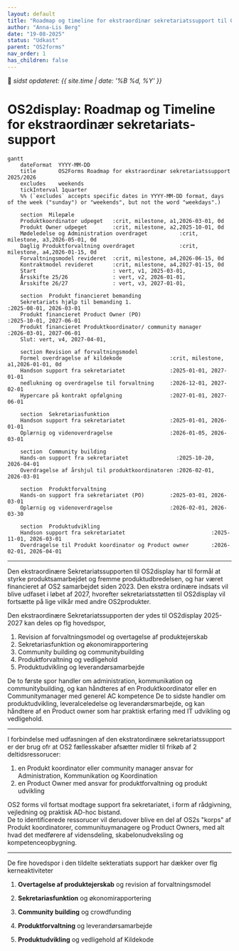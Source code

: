 ```yaml
---
layout: default
title: "Roadmap og timeline for ekstraordinær sekretariatssupport til OS2display"
author: "Anna-Lis Berg"
date: "19-08-2025"
status: "Udkast" 
parent: "OS2forms"
nav_order: 1
has_children: false
---
```


📆 _sidst opdateret: {{ site.time | date: '%B %d, %Y' }}_

# OS2display: Roadmap og Timeline for ekstraordinær sekretariats-support
```mermaid
gantt
    dateFormat  YYYY-MM-DD
    title       OS2Forms Roadmap for ekstraordinær sekretariatssupport 2025/2026
    excludes    weekends
    tickInterval 1quarter
    %% (`excludes` accepts specific dates in YYYY-MM-DD format, days of the week ("sunday") or "weekends", but not the word "weekdays".)

    section  Milepæle
    Produktkoordinator udpeget   :crit, milestone, a1,2026-03-01, 0d
    Produkt Owner udpeget        :crit, milestone, a2,2025-10-01, 0d
    Mødeledelse og Administration overdraget          :crit, milestone, a3,2026-05-01, 0d
    Daglig Produktforvaltning overdraget              :crit, milestone, a4,2026-01-15, 0d
    Forvaltningsmodel revideret  :crit, milestone, a4,2026-06-15, 0d
    Kontraktmodel revideret      :crit, milestone, a4,2027-01-15, 0d
    Start                        : vert, v1, 2025-03-01,
    Årsskifte 25/26              : vert, v2, 2026-01-01,
    Årsskifte 26/27              : vert, v3, 2027-01-01,
   
    section  Produkt financieret bemanding
    Sekretariats hjælp til bemanding 1.                                 :2025-08-01, 2026-03-01
    Produkt financieret Product Owner (PO)                              :2025-10-01, 2027-06-01
    Produkt financieret Produktkoordinator/ community manager           :2026-03-01, 2027-06-01
    Slut: vert, v4, 2027-04-01,

    section Revision af forvaltningsmodel
    Formel overdragelse af kildekode               :crit, milestone, a1,2026-01-01, 0d
    Handson support fra sekretariatet              :2025-01-01, 2027-01-01
    nedlukning og overdragelse til forvaltning     :2026-12-01, 2027-02-01
    Hypercare på kontrakt opfølgning               :2027-01-01, 2027-06-01
    
    section  Sekretariasfunktion
    Handson support fra sekretariatet              :2025-01-01, 2026-01-01
    Oplærnig og videnoverdragelse                  :2026-01-05, 2026-03-01

    section  Community building
    Hands-on support fra sekretariatet               :2025-10-20, 2026-04-01
    Overdragelse af årshjul til produktkoordinatoren :2026-02-01, 2026-03-01

    section  Produktforvaltning
    Hands-on support fra sekretariatet (PO)        :2025-03-01, 2026-03-01
    Oplærnig og videnoverdragelse                  :2026-02-01, 2026-03-30

    section  Produktudvikling
    Handson support fra sekretariatet                           :2025-11-01, 2026-03-01
    Overdragelse til Produkt koordinator og Product owner       :2026-02-01, 2026-04-01

```
______________

Den ekstraordinære Sekretariatssupporten til OS2display har til formål at styrke produktsamarbejdet og fremme produktudbredelsen, og har været financieret af OS2 samarbejdet siden 2023.
Den ekstra ordinære indsats vil blive udfaset i løbet af 2027, hvorefter sekretariatsstøtten til OS2display vil fortsætte på lige vilkår med andre OS2produkter.

Den ekstraordinære Sekretariatssupporten der ydes til OS2display 2025-2027 kan deles op flg hovedspor, 

1. Revision af forvaltningsmodel og overtagelse af produktejerskab
2. Sekretariasfunktion og økonomirapportering
3. Community building og communitybuilding
4. Produktforvaltning og vedligehold
5. Produktudvikling og leverandørsamarbejde

De to første spor handler om administration, kommunikation og communitybuilding, og kan håndteres af en Produktkoordinator eller en Communitymanager med generel AC kompetence
De to sidste handler om produktudvikling, leveralceledelse og leverandørsmarbejde, og kan håndtere af en Product owner som har praktisk erfaring med IT udvikling og vedligehold. 
______________

I forbindelse med udfasningen af den ekstratordinære sekretariatssupport er der brug ofr at OS2 fællesskaber afsætter midler til frikøb af 2 deltidsressorucer:
   1. en Produkt koordinator eller community manager ansvar for Administration, Kommunikation og Koordination 
   2. en Product Owner med ansvar for produktforvaltning og produkt udvikling

OS2 forms vil fortsat modtage support fra sekretariatet, i form af rådgivning, vejledning og praktisk AD-hoc bistand.  
De to identificerede ressorucer vil derudover blive en del af OS2s "korps" af Produkt koordinatorer, communituymanagere og Product Owners, med alt hvad det medførere af vidensdeling, skabelonudveksling og kompetenceopbygning. 
______________

De fire hovedspor i den tildelte sekteratiats support har dækker over flg kerneaktiviteter

1. **Overtagelse af produktejerskab** og revision af forvaltningsmodel

   
3. **Sekretariasfunktion** og økonomirapportering

4. **Community building** og crowdfunding

        
5. **Produktforvaltning** og leverandørsamarbejde

      
6.  **Produktudvikling** og vedligehold af Kildekode
